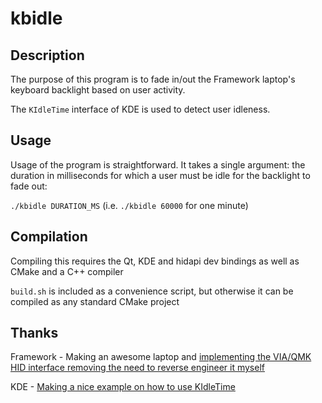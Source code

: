 # kbidle

## Description

The purpose of this program is to fade in/out the Framework laptop's keyboard backlight based on user activity.

The `KIdleTime` interface of KDE is used to detect user idleness.

## Usage

Usage of the program is straightforward. It takes a single argument: the duration in milliseconds for which a user must be idle for the backlight to fade out:

`./kbidle DURATION_MS` (i.e. `./kbidle 60000` for one minute)

## Compilation

Compiling this requires the Qt, KDE and hidapi dev bindings as well as CMake and a C++ compiler

`build.sh` is included as a convenience script, but otherwise it can be compiled as any standard CMake project

## Thanks

Framework - Making an awesome laptop and [implementing the VIA/QMK HID interface removing the need to reverse engineer it myself](https://github.com/FrameworkComputer/qmk_hid)

KDE - [Making a nice example on how to use KIdleTime](https://github.com/KDE/kidletime)
